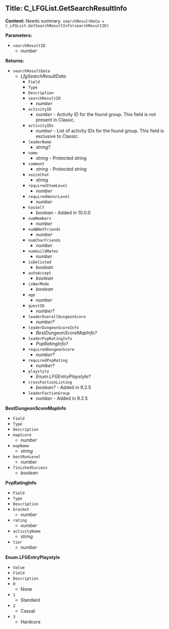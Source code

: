 ## Title: C_LFGList.GetSearchResultInfo

**Content:**
Needs summary.
`searchResultData = C_LFGList.GetSearchResultInfo(searchResultID)`

**Parameters:**
- `searchResultID`
  - *number*

**Returns:**
- `searchResultData`
  - *LfgSearchResultData*
    - `Field`
    - `Type`
    - `Description`
    - `searchResultID`
      - *number*
    - `activityID`
      - *number* - Activity ID for the found group. This field is not present in Classic.
    - `activityIDs`
      - *number* - List of activity IDs for the found group. This field is exclusive to Classic.
    - `leaderName`
      - *string?*
    - `name`
      - *string* - Protected string
    - `comment`
      - *string* - Protected string
    - `voiceChat`
      - *string*
    - `requiredItemLevel`
      - *number*
    - `requiredHonorLevel`
      - *number*
    - `hasSelf`
      - *boolean* - Added in 10.0.0
    - `numMembers`
      - *number*
    - `numBNetFriends`
      - *number*
    - `numCharFriends`
      - *number*
    - `numGuildMates`
      - *number*
    - `isDelisted`
      - *boolean*
    - `autoAccept`
      - *boolean*
    - `isWarMode`
      - *boolean*
    - `age`
      - *number*
    - `questID`
      - *number?*
    - `leaderOverallDungeonScore`
      - *number?*
    - `leaderDungeonScoreInfo`
      - *BestDungeonScoreMapInfo?*
    - `leaderPvpRatingInfo`
      - *PvpRatingInfo?*
    - `requiredDungeonScore`
      - *number?*
    - `requiredPvpRating`
      - *number?*
    - `playstyle`
      - *Enum.LFGEntryPlaystyle?*
    - `crossFactionListing`
      - *boolean?* - Added in 9.2.5
    - `leaderFactionGroup`
      - *number* - Added in 9.2.5

**BestDungeonScoreMapInfo**
- `Field`
- `Type`
- `Description`
- `mapScore`
  - *number*
- `mapName`
  - *string*
- `bestRunLevel`
  - *number*
- `finishedSuccess`
  - *boolean*

**PvpRatingInfo**
- `Field`
- `Type`
- `Description`
- `bracket`
  - *number*
- `rating`
  - *number*
- `activityName`
  - *string*
- `tier`
  - *number*

**Enum.LFGEntryPlaystyle**
- `Value`
- `Field`
- `Description`
- `0`
  - None
- `1`
  - Standard
- `2`
  - Casual
- `3`
  - Hardcore